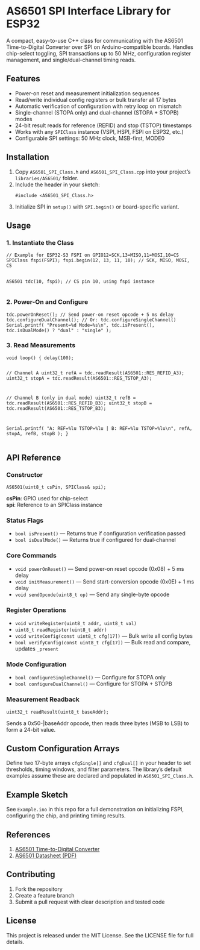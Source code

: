 <h1>AS6501 SPI Interface Library for ESP32</h1> <p> A compact, easy-to-use C++ class for communicating with the AS6501 Time-to-Digital Converter over SPI on Arduino-compatible boards. Handles chip-select toggling, SPI transactions up to 50 MHz, configuration register management, and single/dual-channel timing reads. </p>

<h2>Features</h2> <ul> <li>Power-on reset and measurement initialization sequences</li> <li>Read/write individual config registers or bulk transfer all 17 bytes</li> <li>Automatic verification of configuration with retry loop on mismatch</li> <li>Single-channel (STOPA only) and dual-channel (STOPA + STOPB) modes</li> <li>24-bit result reads for reference (REFID) and stop (TSTOP) timestamps</li> <li>Works with any <code>SPIClass</code> instance (VSPI, HSPI, FSPI on ESP32, etc.)</li> <li>Configurable SPI settings: 50 MHz clock, MSB-first, MODE0</li> </ul>

<h2>Installation</h2> <ol> <li>Copy <code>AS6501_SPI_Class.h</code> and <code>AS6501_SPI_Class.cpp</code> into your project’s <code>libraries/AS6501/</code> folder.</li> <li>Include the header in your sketch: <pre><code>#include &lt;AS6501_SPI_Class.h&gt;</code></pre> </li> <li>Initialize SPI in <code>setup()</code> with <code>SPI.begin()</code> or board-specific variant.</li> </ol>

<h2>Usage</h2>

<h3>1. Instantiate the Class</h3> <pre><code>// Example for ESP32-S3 FSPI on GPIO12=SCK,13=MISO,11=MOSI,10=CS SPIClass fspi(FSPI); fspi.begin(12, 13, 11, 10); // SCK, MISO, MOSI, CS

AS6501 tdc(10, fspi); // CS pin 10, using fspi instance </code></pre>

<h3>2. Power-On and Configure</h3> <pre><code>tdc.powerOnReset(); // Send power-on reset opcode + 5 ms delay tdc.configureDualChannel(); // Or: tdc.configureSingleChannel() Serial.printf( "Present=%d Mode=%s\n", tdc.isPresent(), tdc.isDualMode() ? "dual" : "single" ); </code></pre>

<h3>3. Read Measurements</h3> <pre><code>void loop() { delay(100);

// Channel A uint32_t refA = tdc.readResult(AS6501::RES_REFID_A3); uint32_t stopA = tdc.readResult(AS6501::RES_TSTOP_A3);

// Channel B (only in dual mode) uint32_t refB = tdc.readResult(AS6501::RES_REFID_B3); uint32_t stopB = tdc.readResult(AS6501::RES_TSTOP_B3);

Serial.printf( "A: REF=%lu TSTOP=%lu | B: REF=%lu TSTOP=%lu\n", refA, stopA, refB, stopB ); } </code></pre>

<h2>API Reference</h2> <h3>Constructor</h3> <pre><code>AS6501(uint8_t csPin, SPIClass& spi);</code></pre> <p> <strong>csPin</strong>: GPIO used for chip-select<br> <strong>spi</strong>: Reference to an SPIClass instance </p>

<h3>Status Flags</h3> <ul> <li><code>bool isPresent()</code> — Returns true if configuration verification passed</li> <li><code>bool isDualMode()</code> — Returns true if configured for dual-channel</li> </ul>

<h3>Core Commands</h3> <ul> <li><code>void powerOnReset()</code> — Send power-on reset opcode (0x08) + 5 ms delay</li> <li><code>void initMeasurement()</code> — Send start-conversion opcode (0x0E) + 1 ms delay</li> <li><code>void sendOpcode(uint8_t op)</code> — Send any single-byte opcode</li> </ul>

<h3>Register Operations</h3> <ul> <li><code>void writeRegister(uint8_t addr, uint8_t val)</code></li> <li><code>uint8_t readRegister(uint8_t addr)</code></li> <li><code>void writeConfig(const uint8_t cfg[17])</code> — Bulk write all config bytes</li> <li><code>bool verifyConfig(const uint8_t cfg[17])</code> — Bulk read and compare, updates <code>_present</code></li> </ul>

<h3>Mode Configuration</h3> <ul> <li><code>bool configureSingleChannel()</code> — Configure for STOPA only</li> <li><code>bool configureDualChannel()</code> — Configure for STOPA + STOPB</li> </ul>

<h3>Measurement Readback</h3> <pre><code>uint32_t readResult(uint8_t baseAddr);</code></pre> <p> Sends a 0x50-|baseAddr opcode, then reads three bytes (MSB to LSB) to form a 24-bit value. </p>

<h2>Custom Configuration Arrays</h2> <p> Define two 17-byte arrays <code>cfgSingle[]</code> and <code>cfgDual[]</code> in your header to set thresholds, timing windows, and filter parameters. The library’s default examples assume these are declared and populated in <code>AS6501_SPI_Class.h</code>. </p>

<h2>Example Sketch</h2> <p>See <code>Example.ino</code> in this repo for a full demonstration on initializing FSPI, configuring the chip, and printing timing results.</p>

<h2>References</h2>

<ol>
  <li>
    <a href="https://www.sciosense.com/as6501-time-to-digital-converter/" 
       target="_blank" 
       rel="noopener noreferrer">
      AS6501 Time-to-Digital Converter
    </a>
  </li>
  <li>
    <a href="https://www.sciosense.com/wp-content/uploads/2023/12/AS6501-Datasheet.pdf?_gl=1*1faqjvc*_up*MQ..*_ga*NzY3NzAwMzY5LjE3NTEwNTEzNzc.*_ga_3C0E2J9K40*czE3NTEwNTEzNzYkbzEkZzAkdDE3NTEwNTEzNzYkajYwJGwwJGgw" 
       target="_blank" 
       rel="noopener noreferrer">
      AS6501 Datasheet (PDF)
    </a>
  </li>
</ol>

<h2>Contributing</h2> <ol> <li>Fork the repository</li> <li>Create a feature branch</li> <li>Submit a pull request with clear description and tested code</li> </ol>

<h2>License</h2> <p>This project is released under the MIT License. See the LICENSE file for full details.</p>
